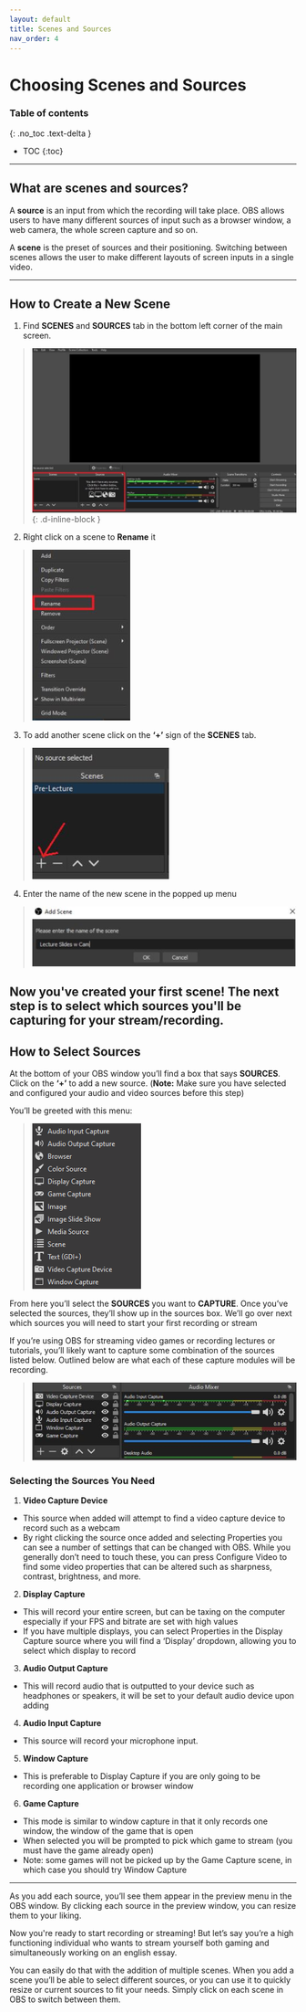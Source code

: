 ```yaml
---
layout: default
title: Scenes and Sources
nav_order: 4
---
```


# [](#header-1) Choosing Scenes and Sources
### Table of contents
{: .no_toc .text-delta }
* TOC
{:toc}
---

## [](#header-2)What are scenes and sources?
A **source** is an input from which the recording will take place. OBS allows users to have many different sources of input such as a browser window, a web camera, the whole screen capture and so on.

A **scene** is the preset of sources and their positioning. Switching between scenes allows the user to make different layouts of screen inputs in a single video.

---
## [](#header-2)How to Create a New Scene
1. Find **SCENES** and **SOURCES** tab in the bottom left corner of the main screen.
>![sourcebox](https://github.com/alsash110/comm-2216-obs/blob/gh-pages/assets/images/scenes_sourcebox.JPG?raw=true "source box"){: .d-inline-block	}

2. Right click on a scene to **Rename** it
>![rename](https://github.com/alsash110/comm-2216-obs/blob/gh-pages/assets/images/scenes_renamesource.JPG?raw=true "rename")

3. To add another scene click on the **‘+’** sign of the **SCENES** tab.
>![createscene](https://github.com/alsash110/comm-2216-obs/blob/gh-pages/assets/images/scenes_createscene.JPG?raw=true "createScene")

4. Enter the name of the new scene in the  popped up menu
>![namescene](https://github.com/alsash110/comm-2216-obs/blob/gh-pages/assets/images/scenes_namescene.JPG?raw=true "nameScene")

Now you've created your first scene! The next step is to select which sources you'll be capturing for your stream/recording.
---
## [](#header-2)How to Select Sources
At the bottom of your OBS window you’ll find a box that says **SOURCES**. Click on the **‘+’** to add a new source. (**Note:** Make sure you have selected and configured your audio and video sources before this step)

You’ll be greeted with this menu:


>![choices](https://github.com/alsash110/comm-2216-obs/blob/gh-pages/assets/images/scenes_choices.png?raw=true "choices")

From here you’ll select the **SOURCES** you want to **CAPTURE**. Once you’ve selected the sources, they’ll show up in the sources box. We’ll go over next which sources you will need to start your first recording or stream

If you’re using OBS for streaming video games or recording lectures or tutorials, you’ll likely want to capture some combination of the sources listed below. Outlined below are what each of these capture modules will be recording.

>![sources](https://github.com/alsash110/comm-2216-obs/blob/gh-pages/assets/images/scenes_sources.JPG?raw=true "sources")


### [](#header-3)Selecting the Sources You Need
1. **Video Capture Device** 
  - This source when added will attempt to find a video capture device to record such as a webcam
  - By right clicking the source once added and selecting Properties you can see a number of settings that can be changed with OBS. While you generally don’t need to touch these, you can press Configure Video to find some video properties that can be altered such as sharpness, contrast, brightness, and more. 

2. **Display Capture** 
  - This will record your entire screen, but can be taxing on the computer especially if your FPS and bitrate are set with high values
  - If you have multiple displays, you can select Properties in the Display Capture source where you will find a ‘Display’ dropdown, allowing you to select which display to record

3. **Audio Output Capture** 
  - This will record audio that is outputted to your device such as headphones or speakers, it will be set to your default audio device upon adding 

4. **Audio Input Capture**
  - This source will record your microphone input.

5. **Window Capture** 
  - This is preferable to Display Capture if you are only going to be recording one application or browser window

6. **Game Capture**
  - This mode is similar to window capture in that it only records one window, the window of the game that is open
  - When selected you will be prompted to pick which game to stream (you must have the game already open)
  - Note: some games will not be picked up by the Game Capture scene, in which case you should try Window Capture



---
As you add each source, you’ll see them appear in the preview menu in the OBS window. By clicking each source in the preview window, you can resize them to your liking.

Now you're ready to start recording or streaming! But let’s say you’re a high functioning individual who wants to stream yourself both gaming and simultaneously working on an english essay.
 
You can easily do that with the addition of multiple scenes. When you add a scene you’ll be able to select different sources, or you can use it to quickly resize or current sources to fit your needs. Simply click on each scene in OBS to switch between them.
